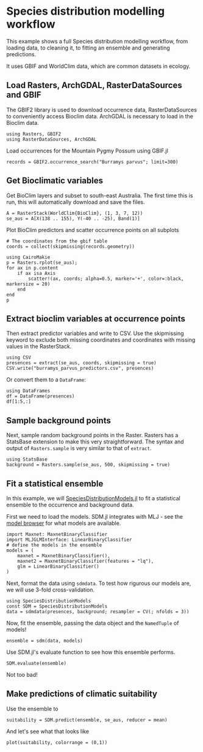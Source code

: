 # Species distribution modelling workflow

This example shows a full Species distribution modelling workflow, from loading data, to cleaning it, to fitting an ensemble and generating predictions.

It uses GBIF and WorldClim data, which are common datasets in ecology.

## Load Rasters, ArchGDAL, RasterDataSources and GBIF
The GBIF2 library is used to download occurrence data, RasterDataSources to conveniently access Bioclim data. ArchGDAL is necessary to load in the Bioclim data.

````@example gbif
using Rasters, GBIF2
using RasterDataSources, ArchGDAL
````

Load occurrences for the Mountain Pygmy Possum using GBIF.jl

````@example gbif
records = GBIF2.occurrence_search("Burramys parvus"; limit=300)
````

## Get Bioclimatic variables
Get BioClim layers and subset to south-east Australia.
The first time this is run, this will automatically download and save the files.

````@example gbif
A = RasterStack(WorldClim{BioClim}, (1, 3, 7, 12))
se_aus = A[X(138 .. 155), Y(-40 .. -25), Band(1)]
````
Plot BioClim predictors and scatter occurrence points on all subplots

````@example gbif
# The coordinates from the gbif table
coords = collect(skipmissing(records.geometry))

using CairoMakie
p = Rasters.rplot(se_aus);
for ax in p.content
    if ax isa Axis
        scatter!(ax, coords; alpha=0.5, marker='+', color=:black, markersize = 20)
    end
end
p
````

## Extract bioclim variables at occurrence points
Then extract predictor variables and write to CSV. Use the skipmissing keyword to exclude both missing coordinates and coordinates with missing values in the RasterStack.

````@example gbif
using CSV
presences = extract(se_aus, coords, skipmissing = true)
CSV.write("burramys_parvus_predictors.csv", presences)
````

Or convert them to a `DataFrame`:

````@example gbif
using DataFrames
df = DataFrame(presences)
df[1:5,:]
````

## Sample background points
Next, sample random background points in the Raster. Rasters has a StatsBase extension to make this very straightforward. The syntax and output of `Rasters.sample` is very similar to that of `extract`.

````@example gbif
using StatsBase
background = Rasters.sample(se_aus, 500, skipmissing = true)
````

## Fit a statistical ensemble
In this example, we will [SpeciesDistributionModels.jl](https://github.com/tiemvanderdeure/SpeciesDistributionModels.jl) to fit a statistical ensemble to the occurrence and background data.

First we need to load the models. SDM.jl integrates with MLJ - see the [model browser](https://juliaai.github.io/MLJ.jl/dev/model_browser/#Classification) for what models are available.

````@example gbif
import Maxnet: MaxnetBinaryClassifier
import MLJGLMInterface: LinearBinaryClassifier
# define the models in the ensemble
models = (
    maxnet = MaxnetBinaryClassifier(), 
    maxnet2 = MaxnetBinaryClassifier(features = "lq"),
    glm = LinearBinaryClassifier()
)
````

Next, format the data using `sdmdata`. To test how rigurous our models are, we will use 3-fold cross-validation.

````@example gbif
using SpeciesDistributionModels
const SDM = SpeciesDistributionModels
data = sdmdata(presences, background; resampler = CV(; nfolds = 3))
````

Now, fit the ensemble, passing the data object and the `NamedTuple` of models!

````@example gbif
ensemble = sdm(data, models)
````

Use SDM.jl's evaluate function to see how this ensemble performs.

````@example gbif
SDM.evaluate(ensemble)
````

Not too bad!

## Make predictions of climatic suitability
Use the ensemble to 

````@example gbif
suitability = SDM.predict(ensemble, se_aus, reducer = mean)
````

And let's see what that looks like

````@example gbif
plot(suitability, colorrange = (0,1))
````
